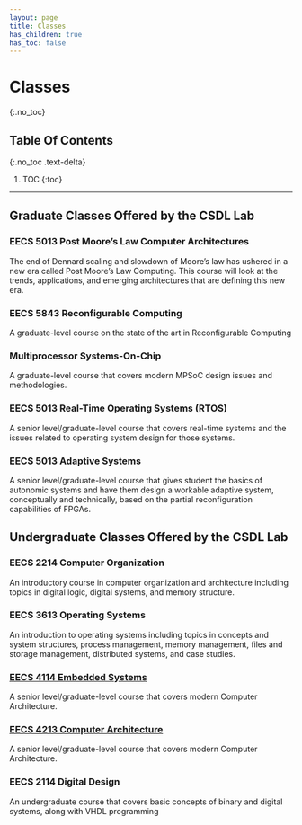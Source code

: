 ```yaml
---
layout: page
title: Classes
has_children: true
has_toc: false
---
```


# Classes

{:.no_toc}

## Table Of Contents

{:.no_toc .text-delta}

1. TOC
{:toc}

---

## Graduate Classes Offered by the CSDL Lab

### EECS 5013 Post Moore’s Law Computer Architectures

The end of Dennard scaling and slowdown of Moore’s law has ushered in a new era called Post Moore’s Law Computing. This course will look at the trends, applications, and emerging architectures that are defining this new era. 

### EECS 5843 Reconfigurable Computing

A graduate-level course on the state of the art in Reconfigurable Computing

### Multiprocessor Systems-On-Chip

A graduate-level course that covers modern MPSoC design issues and methodologies.

### EECS 5013 Real-Time Operating Systems (RTOS)

A senior level/graduate-level course that covers real-time systems and the issues related to operating system design for those systems.

### EECS 5013 Adaptive Systems

A senior level/graduate-level course that gives student the basics of autonomic systems and have them design a workable adaptive system, conceptually and technically, based on the partial reconfiguration capabilities of FPGAs.

## Undergraduate Classes Offered by the CSDL Lab

### EECS 2214 Computer Organization

An introductory course in computer organization and architecture including topics in digital logic, digital systems, and memory structure.

### EECS 3613 Operating Systems

An introduction to operating systems including topics in concepts and system structures, process management, memory management, files and storage management, distributed systems, and case studies.

### [EECS 4114 Embedded Systems](/classes/embedded-systems)

A senior level/graduate-level course that covers modern Computer Architecture.

### [EECS 4213 Computer Architecture](/classes/computer-architecture)

A senior level/graduate-level course that covers modern Computer Architecture.

### EECS 2114 Digital Design

An undergraduate course that covers basic concepts of binary and digital systems, along with VHDL programming
